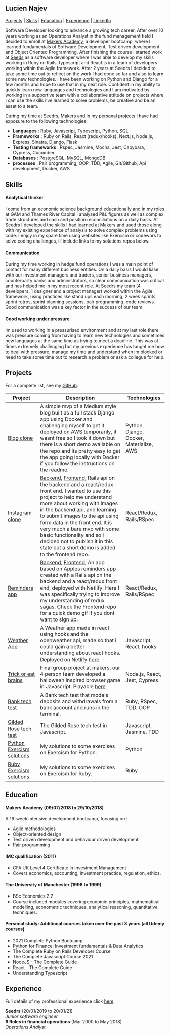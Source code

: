 ## Lucien Najev

[Projects](#projects) | [Skills](#skills) | [Education](#education) | [Experience](#experience) | [LinkedIn](https://www.linkedin.com/in/lucien-najev-a012a876)

Software Developer looking to advance a growing tech career. After over 10 years working as an Operations Analyst in the fund management field I decided to enroll at [Makers Academy](https://makers.tech), a developer bootcamp, where I learned fundamentals of Software Development, Test driven development and Object Oriented Programming. After finishing the course I started work at [Seeds](https://www.seedrs.com) as a software developer where I was able to develop my skills working in Ruby on Rails, typescript and React.js in a team of developers working within the Agile framework. After 2 years at Seedrs I decided to take some time out to reflect on the work I had done so far and also to learn some new technologies. I have been working on Python and Django for a few months and hope to use that in my next role. Confident in my ability to quickly learn new languages and technologies and I am motivated by working in a supportive team with a collaborative attitude on projects where I can use the skills i've learned to solve problems, be creative and be an asset to a team.

During my time at Seedrs, Makers and in my personal projects I have had exposure to the following technologies:

- **Languages** : Ruby, Javascript, Typescript, Python, SQL
- **Frameworks** : Ruby on Rails, React (redux/hooks), Next.js, Node.js, Express, Sinatra, Django, Flask
- **Testing frameworks** : Rspec, Jasmine, Mocha, Jest, Capybara, Cypress, Cucumber
- **Databases** : PostgreSQL, MySQL, MongoDB
- **processes** : Pair programming, OOP, TDD, Agile, Git/Github, Api development, Docker, AWS

## Skills

#### Analytical thinker

I come from an economic science background educationally and in my roles at GAM and Thames River Capital I analysed P&L figures as well as complex trade structures and cash and position reconciliations on a daily basis. At Seedrs I developed the skills I had learned at Makers and used those along with my existing experience of analysis to solve complex problems using code. I enjoy in my spare time using websites like Exercism or codewars to solve coding challenges, ill include links to my solutions repos below.

#### Communication

During my time working in hedge fund operations I was a main point of contact for many different business entities. On a daily basis I would liase with our investment managers and traders, senior business managers, counterparty banks and administrators, so clear communication was critical and has helped me in my most recent role. At Seedrs my team (4 developers, 1 designer and a project manager) worked within the Agile framework, using practices like stand ups each morning, 2 week sprints, sprint retros, sprint planning sessions, pair programming, code reviews. Good communication was a key factor in the success of our team.

#### Good working under pressure

Im used to working in a pressurised environment and at my last role there was pressure coming from having to learn new technologies and sometimes new languages at the same time as trying to meet a deadline. This was at times extremely challenging but my previous experience has taught me how to deal with pressure, manage my time and understand when im blocked or need to take some time out to research a problem or ask a collegue for help.

## Projects

For a complete list, see my [GitHub](https://github.com/Lucx14?tab=repositories).

| Project                                                                        | Description                                                                                                                                                                                                                                                                                                                                                                                                                                                                                                            | Technologies                             |
| ------------------------------------------------------------------------------ | ---------------------------------------------------------------------------------------------------------------------------------------------------------------------------------------------------------------------------------------------------------------------------------------------------------------------------------------------------------------------------------------------------------------------------------------------------------------------------------------------------------------------- | ---------------------------------------- |
| [Blog clone](https://github.com/Lucx14/makoto-niijima)                         | A simple mvp of a Medium style blog built as a full stack Django app using Docker and challenging myself to get it deployed on AWS temporarily, it wasnt free so I took it down but there is a short demo available on the repo and its pretty easy to get the app going locally with Docker if you follow the instructions on the readme.                                                                                                                                                                             | Python, Django, Docker, Materialize, AWS |
| [Instagram clone](https://github.com/Lucx14/insta-clone-backend)               | [Backend](https://github.com/Lucx14/insta-clone-backend), [Frontend](https://github.com/Lucx14/insta-clone-frontend), Rails api on the backend and a react/redux front end. I wanted to use this project to help me understand more about working with images in the backend api, and learning to submit images to the api using form data in the front end. It is very much a bare mvp with some basic functionality and so i decided not to publish it in this state but a short demo is added to the frontend repo. | React/Redux, Rails/RSpec                 |
| [Reminders app](https://inspiring-wing-fb8f5e.netlify.app)                     | [Backend](https://github.com/Lucx14/todo-backend-r), [Frontend](https://github.com/Lucx14/todo-app-frontend), An app based on Apples reminders app created with a Rails api on the backend and a react/redux front end, deployed with Netlify. Here I was specifically trying to improve my understanding of redux sagas. Check the Frontend repo for a quick demo gif if you dont want to sign up.                                                                                                                    | React/Redux, Rails/RSpec                 |
| [Weather App](https://github.com/Lucx14/weather-app)                           | A Weather app made in react using hooks and the openweather api, made so that i could gain a better understanding about react hooks. Deployed on Netlify [here](https://xenodochial-mccarthy-cc42d0.netlify.app/)                                                                                                                                                                                                                                                                                                      | Javascript, React, hooks                 |
| [Trick or eat brains](https://github.com/Lucx14/zombie-infection)              | Final group project at makers, our 4 person team developed a halloween inspired browser game in Javascript. Playable [here](https://trick-or-eat-brains.herokuapp.com/)                                                                                                                                                                                                                                                                                                                                                | Node.js, React, Jest, Cypress            |
| [Bank tech test](https://github.com/Lucx14/bank-tech-test)                     | A Bank tech test that models deposits and withdrawals from a bank account and runs in the terminal.                                                                                                                                                                                                                                                                                                                                                                                                                    | Ruby, RSpec, TDD, OOP                    |
| [Gilded Rose tech test](https://github.com/Lucx14/GildedRose-Refactoring-Kata) | The Gilded Rose tech test in Javascript.                                                                                                                                                                                                                                                                                                                                                                                                                                                                               | Javascript, Jasmine, TDD                 |
| [Python Exercism solutions](https://github.com/Lucx14/Exercism-Python)         | My solutions to some exercises on Exercism for Python.                                                                                                                                                                                                                                                                                                                                                                                                                                                                 | Python                                   |
| [Ruby Exercism solutions](https://github.com/Lucx14/Exercism-Ruby)             | My solutions to some exercises on Exercism for Ruby.                                                                                                                                                                                                                                                                                                                                                                                                                                                                   | Ruby                                     |

## Education

#### Makers Academy (09/07/2018 to 29/10/2018)

A 16-week intensive development bootcamp, focusing on :

- Agile methodologies
- Object-oriented design
- Test driven development and behaviour driven development
- Pair programming

#### IMC qualification (2011)

- CFA UK Level 4 Certificate in Investment Management
- Covers economics, accounting, investment practice, regulation, ethics.

#### The University of Manchester (1996 to 1999)

- BSc Economics 2:2
- Course included modules covering economic principles, mathematical modelling, econometric techniques, analytical reasoning, quantitative techniques.

#### Personal study: Additional courses taken over the past 3 years (all Udemy courses)

- 2021 Complete Python Bootcamp
- Python for Finance: Investment fundamentals & Data Analytics
- The Complete Ruby on Rails Developer Course
- The Complete Javascript Course 2021
- NodeJS - The Complete Guide
- React - The Complete Guide
- Understanding Typescript

## Experience

Full details of my professional experience click [here](https://www.linkedin.com/in/lucien-najev-a012a876)

**Seedrs** (20/01/2019 to 20/01/21)  
_Junior software engineer_  
**6 Roles in financial operations** (Mar 2000 to May 2018)  
_Operations Analyst_
